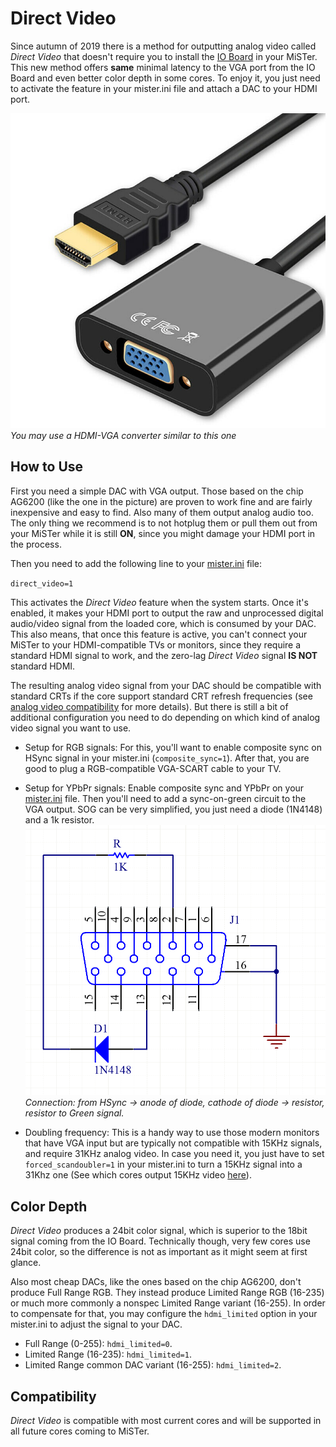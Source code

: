 # Direct Video
Since autumn of 2019 there is a method for outputting analog video called *Direct Video* that doesn't require you to install the [IO Board](IO-Board.md) in your MiSTer. This new method offers **same** minimal latency to the VGA port from the IO Board and even better color depth in some cores. To enjoy it, you just need to activate the feature in your mister.ini file and attach a DAC to your HDMI port.

![picture](pictures/direct-video-dac.jpg)
*You may use a HDMI-VGA converter similar to this one*


## How to Use

First you need a simple DAC with VGA output. Those based on the chip AG6200 (like the one in the picture) are proven to work fine and are fairly inexpensive and easy to find. Also many of them output analog audio too. The only thing we recommend is to not hotplug them or pull them out from your MiSTer while it is still **ON**, since you might damage your HDMI port in the process.

Then you need to add the following line to your [mister.ini](Configuration-Files.md) file:

`direct_video=1`

This activates the *Direct Video* feature when the system starts. Once it's enabled, it makes your HDMI port to output the raw and unprocessed digital audio/video signal from the loaded core, which is consumed by your DAC. This also means, that once this feature is active, you can't connect your MiSTer to your HDMI-compatible TVs or monitors, since they require a standard HDMI signal to work, and the zero-lag *Direct Video* signal **IS NOT** standard HDMI.

The resulting analog video signal from your DAC should be compatible with standard CRTs if the core support standard CRT refresh frequencies (see [analog video compatibility](Analog-video-output-compatibility.md) for more details). But there is still a bit of additional configuration you need to do depending on which kind of analog video signal you want to use.

- Setup for RGB signals: For this, you'll want to enable composite sync on HSync signal in your mister.ini (`composite_sync=1`). After that, you are good to plug a RGB-compatible VGA-SCART cable to your TV.

- Setup for YPbPr signals: Enable composite sync and YPbPr on your [mister.ini](Configuration-Files.md) file. Then you'll need to add a sync-on-green circuit to the VGA output. SOG can be very simplified, you just need a diode (1N4148) and a 1k resistor.
![picture](pictures/sync-on-green-circuit.png)
*Connection: from HSync -> anode of diode, cathode of diode -> resistor, resistor to Green signal.*

- Doubling frequency: This is a handy way to use those modern monitors that have VGA input but are typically not compatible with 15KHz signals, and require 31KHz analog video. In case you need it, you just have to set `forced_scandoubler=1` in your mister.ini to turn a 15KHz signal into a 31Khz one (See which cores output 15KHz video [here](Analog-video-output-compatibility.md)).


## Color Depth

*Direct Video* produces a 24bit color signal, which is superior to the 18bit signal coming from the IO Board. Technically though, very few cores use 24bit color, so the difference is not as important as it might seem at first glance.

Also most cheap DACs, like the ones based on the chip AG6200, don't produce Full Range RGB. They instead produce Limited Range RGB (16-235) or much more commonly a nonspec Limited Range variant (16-255). In order to compensate for that, you may configure the `hdmi_limited` option in your mister.ini to adjust the signal to your DAC.

- Full Range (0-255): `hdmi_limited=0`.
- Limited Range (16-235): `hdmi_limited=1`.
- Limited Range common DAC variant (16-255): `hdmi_limited=2`.


## Compatibility

*Direct Video* is compatible with most current cores and will be supported in all future cores coming to MiSTer.